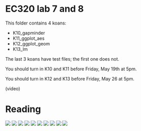 # EC320 lab 7 and 8

This folder contains 4 koans:

- K10_gapminder
- K11_ggplot_aes
- K12_ggplot_geom
- K13_lm

The last 3 koans have test files; the first one does not.

You should turn in K10 and K11 before Friday, May 19th at 5pm.

You should turn in K12 and K13 before Friday, May 26 at 5pm.

(video)

# Reading

![](https://github.com/cobriant/tidyverse_illustrated/blob/main/Learning%20the%20Tidyverse-45.jpg)
![](https://github.com/cobriant/tidyverse_illustrated/blob/main/Learning%20the%20Tidyverse-46.jpg)
![](https://github.com/cobriant/tidyverse_illustrated/blob/main/Learning%20the%20Tidyverse-47.jpg)
![](https://github.com/cobriant/tidyverse_illustrated/blob/main/Learning%20the%20Tidyverse-48.jpg)
![](https://github.com/cobriant/tidyverse_illustrated/blob/main/Learning%20the%20Tidyverse-49.jpg)
![](https://github.com/cobriant/tidyverse_illustrated/blob/main/Learning%20the%20Tidyverse-50.jpg)
![](https://github.com/cobriant/tidyverse_illustrated/blob/main/Learning%20the%20Tidyverse-51.jpg)
![](https://github.com/cobriant/tidyverse_illustrated/blob/main/Learning%20the%20Tidyverse-52.jpg)
![](https://github.com/cobriant/tidyverse_illustrated/blob/main/Learning%20the%20Tidyverse-53.jpg)
![](https://github.com/cobriant/tidyverse_illustrated/blob/main/Learning%20the%20Tidyverse-54.jpg)

